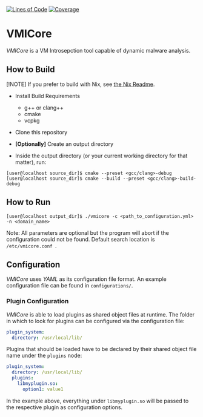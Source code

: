 [![Lines of Code](https://sonarcloud.io/api/project_badges/measure?project=gdatasoftwareag_smartvmi_vmicore&metric=ncloc)](https://sonarcloud.io/summary/new_code?id=gdatasoftwareag_smartvmi_vmicore)
[![Coverage](https://sonarcloud.io/api/project_badges/measure?project=gdatasoftwareag_smartvmi_vmicore&metric=coverage)](https://sonarcloud.io/summary/new_code?id=gdatasoftwareag_smartvmi_vmicore)

# VMICore

_VMICore_ is a VM Introsepction tool capable of dynamic malware analysis.

## How to Build

[!NOTE]
If you prefer to build with Nix, see [the Nix Readme](../nix/Readme.md).

- Install Build Requirements
    - g++ or clang++
    - cmake
    - vcpkg

- Clone this repository

- **\[Optionally]** Create an output directory

- Inside the output directory (or your current working directory for that matter), run:

```console
[user@localhost source_dir]$ cmake --preset <gcc/clang>-debug
[user@localhost source_dir]$ cmake --build --preset <gcc/clang>-build-debug
```

## How to Run

```console
[user@localhost output_dir]$ ./vmicore -c <path_to_configuration.yml> -n <domain_name>
```

Note: All parameters are optional but the program will abort if the configuration could not be found.
Default search location is `/etc/vmicore.conf `.

## Configuration

*VMICore* uses *YAML* as its configuration file format. An example configuration file can be found in `configurations/`.

### Plugin Configuration

*VMICore* is able to load plugins as shared object files at runtime. The folder in which to look for plugins can be
configured via the configuration file:

```yaml
plugin_system:
  directory: /usr/local/lib/
```

Plugins that should be loaded have to be declared by their shared object file name under the `plugins` node:

```yaml
plugin_system:
  directory: /usr/local/lib/
  plugins:
    libmyplugin.so:
      option1: value1
```

In the example above, everything under `libmyplugin.so` will be passed to the respective plugin as configuration
options.
